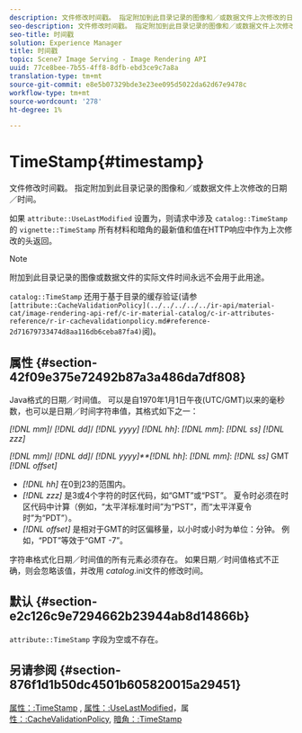 ```yaml
---
description: 文件修改时间戳。 指定附加到此目录记录的图像和／或数据文件上次修改的日期／时间。
seo-description: 文件修改时间戳。 指定附加到此目录记录的图像和／或数据文件上次修改的日期／时间。
seo-title: 时间戳
solution: Experience Manager
title: 时间戳
topic: Scene7 Image Serving - Image Rendering API
uuid: 77ce8bee-7b55-4ff8-8dfb-ebd3ce9c7a8a
translation-type: tm+mt
source-git-commit: e8e5b07329bde3e23ee095d5022da62d67e9478c
workflow-type: tm+mt
source-wordcount: '278'
ht-degree: 1%

---
```



# TimeStamp{#timestamp}

文件修改时间戳。 指定附加到此目录记录的图像和／或数据文件上次修改的日期／时间。

如果 `attribute::UseLastModified` 设置为，则请求中涉及 `catalog::TimeStamp` 的 `vignette::TimeStamp` 所有材料和暗角的最新值和值在HTTP响应中作为上次修改的头返回。

>[!NOTE]
>
>附加到此目录记录的图像或数据文件的实际文件时间永远不会用于此用途。

`catalog::TimeStamp` 还用于基于目录的缓存验证(请参 ` [attribute::CacheValidationPolicy](../../../../../ir-api/material-cat/image-rendering-api-ref/c-ir-material-catalog/c-ir-attributes-reference/r-ir-cachevalidationpolicy.md#reference-2d71679733474d8aa116db6ceba87fa4)`阅)。

## 属性 {#section-42f09e375e72492b87a3a486da7df808}

Java格式的日期／时间值。 可以是自1970年1月1日午夜(UTC/GMT)以来的毫秒数，也可以是日期／时间字符串值，其格式如下之一：

*[!DNL mm]*/ *[!DNL dd]*/ *[!DNL yyyy]* *[!DNL hh]*: *[!DNL mm]*: *[!DNL ss]* *[!DNL zzz]*

*[!DNL mm]*/ *[!DNL dd]*/ *[!DNL yyyy]**[!DNL hh]*: *[!DNL mm]*: *[!DNL ss]* GMT *[!DNL offset]*

* *[!DNL hh]* 在0到23的范围内。
* *[!DNL zzz]* 是3或4个字符的时区代码，如“GMT”或“PST”。 夏令时必须在时区代码中计算（例如，“太平洋标准时间”为“PST”，而“太平洋夏令时”为“PDT”）。
* *[!DNL offset]* 是相对于GMT的时区偏移量，以小时或小时为单位：分钟。 例如，“PDT”等效于“GMT -7”。

字符串格式化日期／时间值的所有元素必须存在。 如果日期／时间值格式不正确，则会忽略该值，并改用 *catalog*.ini文件的修改时间。

## 默认 {#section-e2c126c9e7294662b23944ab8d14866b}

`attribute::TimeStamp` 字段为空或不存在。

## 另请参阅 {#section-876f1d1b50dc4501b605820015a29451}

[属性：:TimeStamp](../../../../../ir-api/material-cat/image-rendering-api-ref/c-ir-material-catalog/c-ir-attributes-reference/r-ir-timestamp.md#reference-8373ad4ee03d4e4b9a8fc96cf42b3181) , [属性：:UseLastModified](../../../../../ir-api/material-cat/image-rendering-api-ref/c-ir-material-catalog/c-ir-attributes-reference/r-ir-uselastmodified.md#reference-d2ab628c9e004fedbd38324866dbca1d)，属 [性：:CacheValidationPolicy](../../../../../ir-api/material-cat/image-rendering-api-ref/c-ir-material-catalog/c-ir-attributes-reference/r-ir-cachevalidationpolicy.md#reference-2d71679733474d8aa116db6ceba87fa4), [暗角：:TimeStamp](../../../../../ir-api/material-cat/image-rendering-api-ref/c-ir-material-catalog/c-ir-vignette-map-reference/r-ir-timestamp-vignette.md#reference-d57cdd40a6a645d199dbb1d56cc85bc1)

